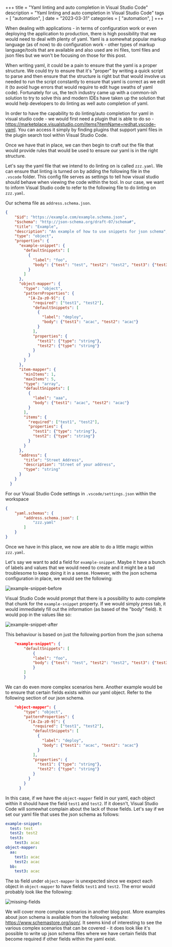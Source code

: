 +++
title = "Yaml linting and auto completion in Visual Studio Code"
description = "Yaml linting and auto completion in Visual Studio Code"
tags = [
    "automation",
]
date = "2023-03-31"
categories = [
    "automation",
]
+++

When dealing with applications - in terms of configuration work or even deploying the application to production, there is high possibility that we would need to deal with plenty of yaml. Yaml is a somewhat popular markup language (as of now) to do configuration work - other types of markup language/tools that are available and also used are ini files, toml files and json files but we won't be focusing on those for this post.

When writing yaml, it could be a pain to ensure that the yaml is a proper structure. We could try to ensure that it's "proper" by writing a quick script to parse and then ensure that the structure is right but that would involve us needed to run the script constantly to ensure that yaml is correct as we edit it (to avoid huge errors that would require to edit huge swaths of yaml code). Fortunately for us, the tech industry came up with a common-ish solution to try to solve this and modern IDEs have taken up the solution that would help developers to do linting as well auto completion of yaml.

In order to have the capability to do linting/auto completion for yaml in visual studio code - we would first need a plugin that is able to do so - https://marketplace.visualstudio.com/items?itemName=redhat.vscode-yaml. You can access it simply by finding plugins that support yaml files in the plugin search tool within Visual Studio Code.

Once we have that in place, we can then begin to craft out the file that would provide rules that would be used to ensure our yaml is in the right structure.

Let's say the yaml file that we intend to do linting on is called `zzz.yaml`. We can ensure that linting is turned on by adding the following file in the `.vscode` folder. This config file serves as settings to tell how visual studio should behave when viewing the code within the tool. In our case, we want to inform Visual Studio code to refer to the following file to do linting on `zzz.yaml`.

Our schema file as `address.schema.json`.

```json
{
    "$id": "https://example.com/example.schema.json",
    "$schema": "http://json-schema.org/draft-07/schema#",
    "title": "Example",
    "description": "An example of how to use snippets for json schema",
    "type": "object",
    "properties": {
      "example-snippet": {
        "defaultSnippets": [
          {
            "label": "foo",
            "body": {"test": "test", "test2": "test2", "test3": {"test3": "acac"}}
          }
        ]
      },
      "object-mapper": {
        "type": "object",
        "patternProperties": {
          "[A-Za-z0-9]": {
            "required": ["test1", "test2"],
            "defaultSnippets": [
              {
                "label": "deploy",
                "body": {"test1": "acac", "test2": "acac"}
              }
            ],
            "properties": {
              "test1": {"type": "string"},
              "test2": {"type": "string"}
            }
          }
        }
      },
      "item-mapper": {
        "minItems": 1,
        "maxItems": 5,
        "type": "array",
        "defaultSnippets": [
          {
            "label": "aaa",
            "body": {"test1": "acac", "test2": "acac"}
          }
        ],
        "items": {
          "required": ["test1", "test2"],
          "properties": {
            "test1": {"type": "string"},
            "test2": {"type": "string"}
          }
        }
      }, 
      "address": {
        "title": "Street Address",
        "description": "Street of your address",
        "type": "string"
      }
    }
  }
```

For our Visual Studio Code settings in `.vscode/settings.json` within the workspace

```json
{
    "yaml.schemas": {
        "address.schema.json": [
            "zzz.yaml"
        ]
    }
}
```

Once we have in this place, we now are able to do a little magic within `zzz.yaml`.

Let's say we want to add a field for `example-snippet`. Maybe it have a bunch of labels and values that we would need to create and it might be a tad troublesome to keep doing it in a sense. However, with the json schema configuration in place, we would see the following:

![example-snippet-before](/20230331_autoCompleteYaml/example-snippet-before.png)

Visual Studio Code would prompt that there is a possibility to auto complete that chunk for the `example-snippet` property. If we would simply press tab, it would immediately fill out the information (as based of the "body" field). It would pop in the values like so:

![example-snippet-after](/20230331_autoCompleteYaml/example-snippet-after.png)

This behaviour is based on just the following portion from the json schema 

```json
    "example-snippet": {
        "defaultSnippets": [
            {
            "label": "foo",
            "body": {"test": "test", "test2": "test2", "test3": {"test3": "acac"}}
            }
        ]
        }
```

We can do even more complex scenarios here. Another example would be to ensure that certain fields exists within our yaml object. Refer to the following section of our json schema.

```json
    "object-mapper": {
        "type": "object",
        "patternProperties": {
          "[A-Za-z0-9]": {
            "required": ["test1", "test2"],
            "defaultSnippets": [
              {
                "label": "deploy",
                "body": {"test1": "acac", "test2": "acac"}
              }
            ],
            "properties": {
              "test1": {"type": "string"},
              "test2": {"type": "string"}
            }
          }
        }
      }
```

In this case, if we have the `object-mapper` field in our yaml, each object within it should have the field `test1` and `test2`. If it doesn't, Visual Studio Code will somewhat complain about the lack of those fields. Let's say if we set our yaml file that uses the json schema as follows:

```yaml
example-snippet:
  test: test
  test2: test2
  test3:
    test3: acac
object-mapper:
  aa:
    test1: acac
    test2: acac
  bb:
    test3: acac
```

The `bb` field under `object-mapper` is unexpected since we expect each object in `object-mapper` to have fields `test1` and `test2`. The error would probably look like the following:

![missing-fields](/20230331_autoCompleteYaml/missing-fields.png)

We will cover more complex scenarios in another blog post. More examples about json schema is available from the following website: https://www.schemastore.org/json/. It seems kind of interesting to see the various complex scenarios that can be covered - it does look like it's possible to write up json schema files where we have certain fields that become required if other fields within the yaml exist.